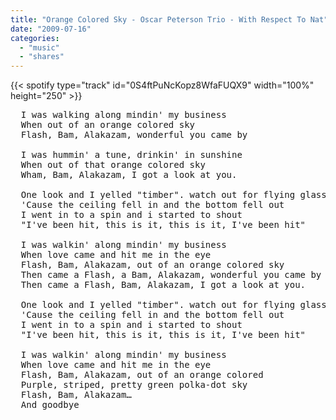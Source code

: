 ```yaml
---
title: "Orange Colored Sky - Oscar Peterson Trio - With Respect To Nat"
date: "2009-07-16"
categories:
  - "music"
  - "shares"
---
```


{{< spotify type="track" id="0S4ftPuNcKopz8WfaFUQX9" width="100%" height="250" >}}

<pre>
  I was walking along mindin' my business
  When out of an orange colored sky
  Flash, Bam, Alakazam, wonderful you came by

  I was hummin' a tune, drinkin' in sunshine
  When out of that orange colored sky
  Wham, Bam, Alakazam, I got a look at you.

  One look and I yelled "timber". watch out for flying glass
  'Cause the ceiling fell in and the bottom fell out
  I went in to a spin and i started to shout
  "I've been hit, this is it, this is it, I've been hit"

  I was walkin' along mindin' my business
  When love came and hit me in the eye
  Flash, Bam, Alakazam, out of an orange colored sky
  Then came a Flash, a Bam, Alakazam, wonderful you came by
  Then came a Flash, Bam, Alakazam, I got a look at you.

  One look and I yelled "timber". watch out for flying glass
  'Cause the ceiling fell in and the bottom fell out
  I went in to a spin and i started to shout
  "I've been hit, this is it, this is it, I've been hit"

  I was walkin' along mindin' my business
  When love came and hit me in the eye
  Flash, Bam, Alakazam, out of an orange colored
  Purple, striped, pretty green polka-dot sky
  Flash, Bam, Alakazam…
  And goodbye
</pre>